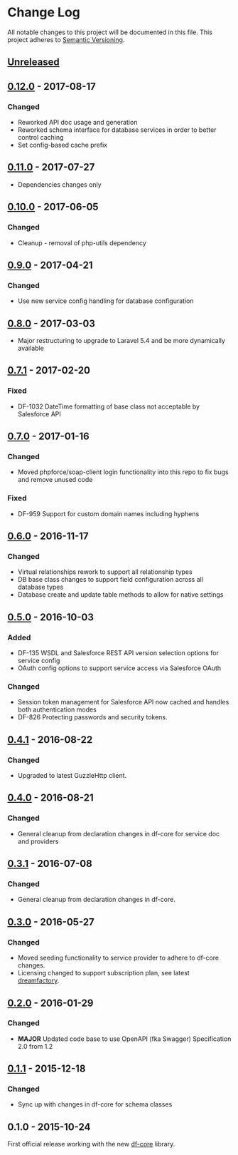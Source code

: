 # Change Log
All notable changes to this project will be documented in this file.
This project adheres to [Semantic Versioning](http://semver.org/).

## [Unreleased]

## [0.12.0] - 2017-08-17
### Changed
- Reworked API doc usage and generation
- Reworked schema interface for database services in order to better control caching
- Set config-based cache prefix

## [0.11.0] - 2017-07-27
- Dependencies changes only

## [0.10.0] - 2017-06-05
### Changed
- Cleanup - removal of php-utils dependency

## [0.9.0] - 2017-04-21
### Changed
- Use new service config handling for database configuration

## [0.8.0] - 2017-03-03
- Major restructuring to upgrade to Laravel 5.4 and be more dynamically available

## [0.7.1] - 2017-02-20
### Fixed
- DF-1032 DateTime formatting of base class not acceptable by Salesforce API

## [0.7.0] - 2017-01-16
### Changed
- Moved phpforce/soap-client login functionality into this repo to fix bugs and remove unused code

### Fixed
- DF-959 Support for custom domain names including hyphens

## [0.6.0] - 2016-11-17
### Changed
- Virtual relationships rework to support all relationship types
- DB base class changes to support field configuration across all database types
- Database create and update table methods to allow for native settings

## [0.5.0] - 2016-10-03
### Added
- DF-135 WSDL and Salesforce REST API version selection options for service config
- OAuth config options to support service access via Salesforce OAuth

### Changed
- Session token management for Salesforce API now cached and handles both authentication modes
- DF-826 Protecting passwords and security tokens.

## [0.4.1] - 2016-08-22
### Changed
- Upgraded to latest GuzzleHttp client.

## [0.4.0] - 2016-08-21
### Changed
- General cleanup from declaration changes in df-core for service doc and providers

## [0.3.1] - 2016-07-08
### Changed
- General cleanup from declaration changes in df-core.

## [0.3.0] - 2016-05-27
### Changed
- Moved seeding functionality to service provider to adhere to df-core changes.
- Licensing changed to support subscription plan, see latest [dreamfactory](https://github.com/dreamfactorysoftware/dreamfactory).

## [0.2.0] - 2016-01-29
### Changed
- **MAJOR** Updated code base to use OpenAPI (fka Swagger) Specification 2.0 from 1.2

## [0.1.1] - 2015-12-18
### Changed
- Sync up with changes in df-core for schema classes

## 0.1.0 - 2015-10-24
First official release working with the new [df-core](https://github.com/dreamfactorysoftware/df-core) library.

[Unreleased]: https://github.com/dreamfactorysoftware/df-salesforce/compare/0.12.0...HEAD
[0.12.0]: https://github.com/dreamfactorysoftware/df-salesforce/compare/0.11.0...0.12.0
[0.11.0]: https://github.com/dreamfactorysoftware/df-salesforce/compare/0.10.0...0.11.0
[0.10.0]: https://github.com/dreamfactorysoftware/df-salesforce/compare/0.9.0...0.10.0
[0.9.0]: https://github.com/dreamfactorysoftware/df-salesforce/compare/0.8.0...0.9.0
[0.8.0]: https://github.com/dreamfactorysoftware/df-salesforce/compare/0.7.1...0.8.0
[0.7.1]: https://github.com/dreamfactorysoftware/df-salesforce/compare/0.7.0...0.7.1
[0.7.0]: https://github.com/dreamfactorysoftware/df-salesforce/compare/0.6.0...0.7.0
[0.6.0]: https://github.com/dreamfactorysoftware/df-salesforce/compare/0.5.0...0.6.0
[0.5.0]: https://github.com/dreamfactorysoftware/df-salesforce/compare/0.4.1...0.5.0
[0.4.1]: https://github.com/dreamfactorysoftware/df-salesforce/compare/0.4.0...0.4.1
[0.4.0]: https://github.com/dreamfactorysoftware/df-salesforce/compare/0.3.1...0.4.0
[0.3.1]: https://github.com/dreamfactorysoftware/df-salesforce/compare/0.3.0...0.3.1
[0.3.0]: https://github.com/dreamfactorysoftware/df-salesforce/compare/0.2.0...0.3.0
[0.2.0]: https://github.com/dreamfactorysoftware/df-salesforce/compare/0.1.1...0.2.0
[0.1.1]: https://github.com/dreamfactorysoftware/df-salesforce/compare/0.1.0...0.1.1
